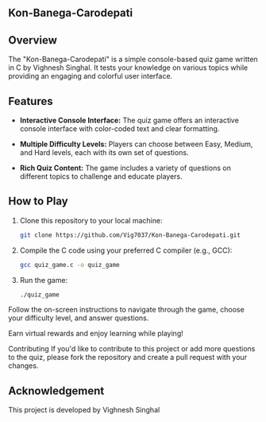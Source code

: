 ## Kon-Banega-Carodepati

## Overview

The "Kon-Banega-Carodepati" is a simple console-based quiz game written in C by Vighnesh Singhal. It tests your knowledge on various topics while providing an engaging and colorful user interface.

## Features

- **Interactive Console Interface:** The quiz game offers an interactive console interface with color-coded text and clear formatting.

- **Multiple Difficulty Levels:** Players can choose between Easy, Medium, and Hard levels, each with its own set of questions.

- **Rich Quiz Content:** The game includes a variety of questions on different topics to challenge and educate players.

## How to Play

1. Clone this repository to your local machine:

   ```bash
   git clone https://github.com/Vig7037/Kon-Banega-Carodepati.git
   ```
2. Compile the C code using your preferred C compiler (e.g., GCC):
   
   ```bash
   gcc quiz_game.c -o quiz_game
   ```
3. Run the game:
   ```bash
   ./quiz_game
   ```
Follow the on-screen instructions to navigate through the game, choose your difficulty level, and answer questions.

Earn virtual rewards and enjoy learning while playing!

Contributing
If you'd like to contribute to this project or add more questions to the quiz, please fork the repository and create a pull request with your changes.

## Acknowledgement
This project is developed by <a herf="https://github.com/Vig7037"> Vighnesh Singhal </a>
